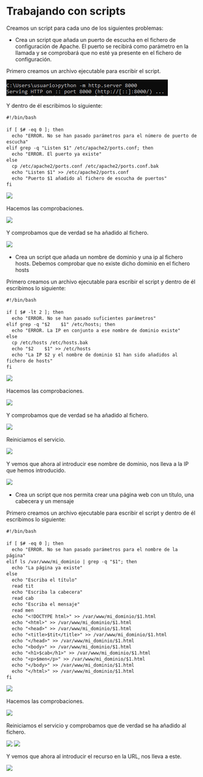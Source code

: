 # Trabajando con scripts

Creamos un script para cada uno de los siguientes problemas:

+ Crea un script que añada un puerto de escucha en el fichero de configuración de Apache. El puerto se recibirá como parámetro en la llamada y se comprobará que no esté ya presente en el fichero de configuración.

Primero creamos un archivo ejecutable para escribir el script.

![](/img/intro/12.png)

Y dentro de él escribimos lo siguiente:

```
#!/bin/bash

if [ $# -eq 0 ]; then
  echo "ERROR. No se han pasado parámetros para el número de puerto de escucha"
elif grep -q "Listen $1" /etc/apache2/ports.conf; then
  echo "ERROR. El puerto ya existe"
else
  cp /etc/apache2/ports.conf /etc/apache2/ports.conf.bak
  echo "Listen $1" >> /etc/apache2/ports.conf
  echo "Puerto $1 añadido al fichero de escucha de puertos"
fi
```

![](/Tema1/img/Screenshot_45.png)

Hacemos las comprobaciones.

![](/Tema1/img/Screenshot_46.png)

Y comprobamos que de verdad se ha añadido al fichero.

![](/Tema1/img/Screenshot_44_1.png)

+ Crea un script que añada un nombre de dominio y una ip al fichero hosts. Debemos comprobar que no existe dicho dominio en el fichero hosts

Primero creamos un archivo ejecutable para escribir el script y dentro de él escribimos lo siguiente:

```
#!/bin/bash

if [ $# -lt 2 ]; then
  echo "ERROR. No se han pasado suficientes parámetros"
elif grep -q "$2    $1" /etc/hosts; then
  echo "ERROR. La IP en conjunto a ese nombre de dominio existe"
else
  cp /etc/hosts /etc/hosts.bak
  echo "$2    $1" >> /etc/hosts
  echo "La IP $2 y el nombre de dominio $1 han sido añadidos al fichero de hosts"
fi
```

![](/Tema1/img/Screenshot_47.png)

Hacemos las comprobaciones.

![](/Tema1/img/Screenshot_48.png)

Y comprobamos que de verdad se ha añadido al fichero.

![](/Tema1/img/Screenshot_49.png)

Reiniciamos el servicio.

![](/Tema1/img/Screenshot_50.png)

Y vemos que ahora al introducir ese nombre de dominio, nos lleva a la IP que hemos introducido.

![](/Tema1/img/Screenshot_51.png)

+ Crea un script que nos permita crear una página web con un título, una cabecera y un mensaje

Primero creamos un archivo ejecutable para escribir el script y dentro de él escribimos lo siguiente:

```
#!/bin/bash

if [ $# -eq 0 ]; then
  echo "ERROR. No se han pasado parámetros para el nombre de la página"
elif ls /var/www/mi_dominio | grep -q "$1"; then
  echo "La página ya existe"
else
  echo "Escriba el título"
  read tit
  echo "Escriba la cabecera"
  read cab
  echo "Escriba el mensaje"
  read men
  echo "<!DOCTYPE html>" >> /var/www/mi_dominio/$1.html
  echo "<html>" >> /var/www/mi_dominio/$1.html
  echo "<head>" >> /var/www/mi_dominio/$1.html
  echo "<title>$tit</title>" >> /var/www/mi_dominio/$1.html
  echo "</head>" >> /var/www/mi_dominio/$1.html
  echo "<body>" >> /var/www/mi_dominio/$1.html
  echo "<h1>$cab</h1>" >> /var/www/mi_dominio/$1.html
  echo "<p>$men</p>" >> /var/www/mi_dominio/$1.html
  echo "</body>" >> /var/www/mi_dominio/$1.html
  echo "</html>" >> /var/www/mi_dominio/$1.html
fi
```

![](/Tema1/img/Screenshot_52.png)

Hacemos las comprobaciones.

![](/Tema1/img/Screenshot_53.png)

Reiniciamos el servicio y comprobamos que de verdad se ha añadido al fichero.

![](/Tema1/img/Screenshot_54.png)
![](/Tema1/img/Screenshot_55.png)

Y vemos que ahora al introducir el recurso en la URL, nos lleva a este.

![](/Tema1/img/Screenshot_56.png)
